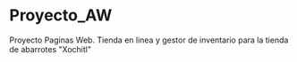 # Proyecto_AW
Proyecto Paginas Web. Tienda en linea y gestor de inventario para la tienda de abarrotes "Xochitl"
